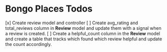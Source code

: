 # Bongo Places Todos

[x] Create review model and controller
[ ] Create avg_rating and total_reviews column in **Review** model and update them with a signal when a review is created.
[ ] Create a helpful_count column in the **Review** model and create a table that tracks which found which review helpful and update the count accordingly.
